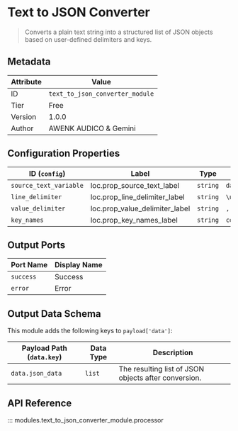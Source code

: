 # Text to JSON Converter

> Converts a plain text string into a structured list of JSON objects based on user-defined delimiters and keys.

## Metadata

| Attribute | Value |
| --- | --- |
| ID | `text_to_json_converter_module` |
| Tier | Free |
| Version | 1.0.0 |
| Author | AWENK AUDICO & Gemini |

## Configuration Properties

| ID (`config`) | Label | Type | Default Value |
| --- | --- | --- | --- |
| `source_text_variable` | loc.prop_source_text_label | `string` | `data.raw_text` |
| `line_delimiter` | loc.prop_line_delimiter_label | `string` | `\n` |
| `value_delimiter` | loc.prop_value_delimiter_label | `string` | `,` |
| `key_names` | loc.prop_key_names_label | `string` | `column1,column2,column3` |

## Output Ports

| Port Name | Display Name |
| --- | --- |
| `success` | Success |
| `error` | Error |

## Output Data Schema

This module adds the following keys to `payload['data']`:

| Payload Path (`data.key`) | Data Type | Description |
| --- | --- | --- |
| `data.json_data` | `list` | The resulting list of JSON objects after conversion. |

## API Reference

::: modules.text_to_json_converter_module.processor
